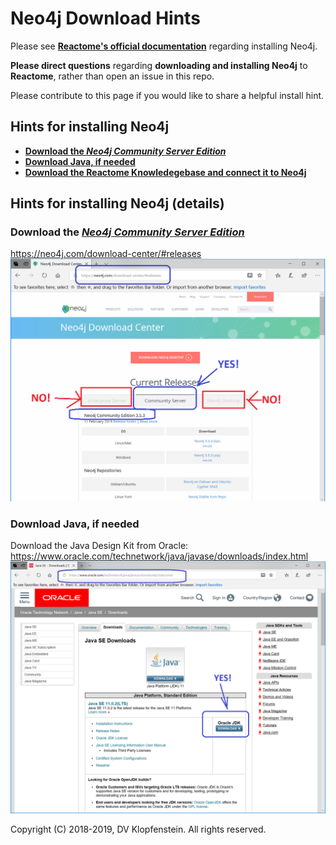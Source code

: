 # Neo4j Download Hints
Please see [**Reactome's official documentation**](https://reactome.org/dev/graph-database#GetStarted)
regarding installing Neo4j.


**Please direct questions** regarding **downloading and installing Neo4j** to **Reactome**,
rather than open an issue in this repo.

Please contribute to this page if you would like to share a helpful install hint.


## Hints for installing Neo4j
* [**Download the _Neo4j Community Server Edition_**](#download-the-neo4j-community-server-edition)
* [**Download Java, if needed**](#download-java-if-needed)
* [**Download the Reactome Knowledegebase and connect it to Neo4j**](README_download_hints.md)


## Hints for installing Neo4j (details)

### Download the [_Neo4j Community Server Edition_](https://neo4j.com/download-center/#releases)
https://neo4j.com/download-center/#releases
![Neo4j Community Server](/doc/md/images/Neo4j_CommunityServer.png)

### Download Java, if needed
Download the Java Design Kit from Oracle:    
https://www.oracle.com/technetwork/java/javase/downloads/index.html     
![JDK Download](/doc/md/images/java_jdk_download.png)

Copyright (C) 2018-2019, DV Klopfenstein. All rights reserved.
